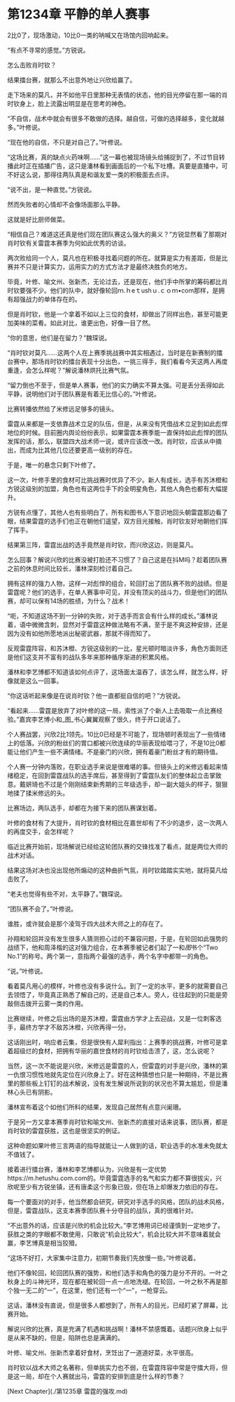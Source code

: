 # 第1234章 平静的单人赛事

2比0了，现场激动，10比0一类的呐喊又在场馆内回响起来。

“有点不寻常的感觉。”方锐说。

怎么击败肖时钦？

结果擂台赛，就那么不出意外地让兴欣给赢了。

走下场来的莫凡，并不如他平日里那种无表情的状态，他的目光停留在那一端的肖时钦身上，脸上流露出明显是在思考的神色。

“不自信，战术中就会有很多不敢做的选择。越自信，可做的选择越多，变化就越多。”叶修说。

“现在他的自信，不只是对自己了。”叶修说。

“这场比赛，真的缺点火药味啊……”这一幕也被现场镜头给捕捉到了，不过节目转播此时正在插播广告，这只是潘林看到画面后的一个私下吐槽。真要是直播中，可不好这么说，那得往两队真是和谐友爱一类的积极面去点评。

“说不出，是一种直觉。”方锐说。

然而失败者的心情却不会像场面那么平静。

这就是好比厨师做菜。

“相信自己？难道这还真是他们现在团队赛这么强大的奥义？”方锐显然看了那期对肖时钦有关雷霆本赛季为何如此优秀的访谈。

两次败给同一个人，莫凡也在积极寻找着问题的所在。就算是实力有差距，但是比赛并不只是计算实力，运用实力的方式方法才是最终决胜负的地方。

毕竟，叶修、喻文州、张新杰，无论过去，还是现在，他们手中所掌的筹码都比肖时钦要强不少。他们的队中，就好像轮回ｍ.ｈeｔushｕ.ｃｏｍ•com那样，是拥有超强战力的单体存在的。

但是肖时钦，他是一个拿着不如以上三位的食材，却做出了同样出色，甚至可能更加美味的菜肴。如此对比，谁更出色，好像一目了然。

“你的意思，他们是在留力？”魏琛说。

“肖时钦对莫凡……这两个人在上赛季挑战赛中其实相遇过，当时是在新赛制的擂台赛中，那场肖时钦的擂台表现十分出色，一挑三得手，我们看看今天这两人再度重逢，会怎么样呢？”解说潘林烘托比赛气氛。

“留力倒也不至于，但是单人赛事，他们的实力确实不算太强。可是丢分丢得如此平静，说明他们对于团队赛是有着无比信心的。”叶修说。

比赛转播依然给了米修远足够多的镜头。

雷霆从来都是一支依靠战术立足的队伍，但是，从来没有凭借战术立足到如此彪悍地位的时候。目前圈内舆论纷纷表示，如果雷霆本赛季能一直保持如此彪悍的团队发挥的话，那么，联盟四大战术师一说，或许应该改一改。肖时钦，应该从中摘出，而成为比其他几位还要更高一级别的存在。

于是，唯一的悬念只剩下叶修了。

这一次，叶修手里的食材可比挑战赛时优异了不少。新人有成长，选手有苏沐橙和方锐这级别的加盟，角色也有这两位手下的全明星角色，其他人角色也都有大幅提升。

方锐有点懂了，其他人也有些明白了，所有和图书人下意识地回头朝雷霆那边看了眼，结果雷霆的选手们也正在朝他们遥望，双方目光接触，肖时钦友好地朝他们挥了挥手。

结果第三阵，雷霆出战的选手竟然是肖时钦，而兴欣这边，则是莫凡。

怎么回事？解说兴欣的比赛没被打脸还不习惯了？自己这是在抖M吗？趁着团队赛之前的休息时间比较长，潘林深刻检讨着自己。

拥有这样的强力人物，这样一对彪悍的组合，轮回打出了团队赛不败的战绩。但是雷霆呢？他们的选手，在单人赛事中可见，并没有顶尖的战斗力，但是他们的团队赛，却可以保有14场的胜绩，为什么？战术！

“呃，不知道这场不到一分钟的失败，对于选手而言会有什么样的成长。”潘林说着，语中微微含刺，显然对于雷霆这种做法略有不满，至于是不爽这种安排，还是因为没有如他所愿地派出秘密武器，那就不得而知了。

反观雷霆阵容，和苏沐橙、方锐这级别的一比，星光顿时暗淡许多，角色方面则还是他们这支并不富有的战队多年来那种循序渐进的积累风格。

潘林和李艺博都不知道该如何点评了，这场面太温吞了，该怎么样，就怎么样，好像就是这么一回事。

“你这话听起来像是在说肖时钦？他一直都挺自信的吧？”方锐说。

“看起来……雷霆是放弃了对叶修的这一局，索性派了个新人上去吸取一点比赛经验。”嘉宾李艺博小和_图_书心翼翼观察了很久，终于开口说话了。

个人赛战罢，兴欣2比1领先。10比0已经是不可能了，现场顿时表现出了一些情绪上的低落。兴欣的粉丝们的胃口都被兴欣连续的华丽表现给喂刁了，不是10比0都能让他们产生一些不满情绪。不是豪门的兴欣，拥有着豪门粉丝才有的期待值。

个人赛一分钟内落败，在职业选手来说是很难堪的事。但镜头上的米修远看起来情绪稳定，在回到雷霆战队的选手席后，甚至得到了雷霆队友们的整体起立击掌致意。戴妍琦也不过是个刚刚结束新秀期的三年级选手，却一副大姐头的样子，狠狠地揉了揉米修远的头。

比赛场边，两队选手，却都在为接下来的团队赛谋划着。

叶修的食材有了大提升，肖时钦的食材相比在嘉世却有了不少的退步，这一次两人的再度交手，会怎样呢？

临近比赛开始前，现场解说已经给这轮团队赛的交锋找准了看点，就是两位大师的战术对话。

结果这场对决也没出现他所煽动的这种曲折气氛，肖时钦踏踏实实地，就将莫凡给击败了。

“老夫也觉得有些不对，太平静了。”魏琛说。

“团队赛不会了。”叶修说。

谁胜，或许就会是那个凌驾于四大战术大师之上的存在了。

孙翔和轮回并没有发生很多人猜测担心过的不兼容问题，于是，在轮回如此强势的战绩下，他和周泽楷的这对强力组合，在本赛季被记者们起了一和*图*书个“Two No.1”的称号。两个第一，意指两个最强的选手，两个名字中都带一的角色。

“说。”叶修说。

看着莫凡用心的模样，叶修也没有多说什么。到了一定的水平，更多的就需要自己去领悟了，毕竟真正熟悉了解自己的，还是自己本人。旁人，往往起到的只能是旁敲侧击拨开云雾一类的作用。

比赛继续，叶修之后出场的是苏沐橙，雷霆由方学才上去迎战，又是一位刺客选手，最终方学才不敌苏沐橙，兴欣再得一分。

这话刚出时，响应者云集，但是很快有人犀利指出：上赛季的挑战赛，叶修可是拿着超级烂的食材，把拥有华丽的嘉世食材的肖时钦给击溃了，这，怎么说呢？

当然，这一次不能说是兴欣，米修远是雷霆的人，但雷霆的对手是兴欣，潘林的第一仇恨习惯性地就先定位在兴欣身上了。好在这种猜想也只是一种期待，不是比赛里的那些板上钉钉的战术解说，没有发生解说所说到的状况也不算太尴尬，但是潘林心头已有阴影。

潘林宣布着这个如他们所料的结果，发现自己居然有点意兴阑珊。

于是另一方又拿本赛季肖时钦和喻文州、张新杰的直接对话来说事，团队赛，都是肖时钦的雷霆获胜，这也是很坚实的例证。

这种命题如果叶修三言两语的指导就能让一人做到的话，职业选手的水准未免就太不值钱了。

接着进行擂台赛，潘林和李艺博都认为，兴欣是有一定优势https://m.hetushu.com.com的。毕竟雷霆选手的名气和实力都不算很拔尖，兴欣呢至少有方锐坐镇，还有唐柔这个形象已毁，但在场上却爆发力依旧的存在。

每一个要面对的对手，他当然都会研究，研究对手选手的风格，团队的战术风格，但是，雷霆战队，这支本赛季团队赛十分夺目的战队，真的很难针对。

“不出意外的话，应该是兴欣的机会比较大。”李艺博用词已经谨慎到一定地步了。获胜之类的字眼都不敢使用，只敢说“机会比较大”，机会比较大并不意味着就会赢，李艺博真是相当狡猾。

“这场不好打，大家集中注意力，初期节奏我们先放慢一些。”叶修说着。

他们不像轮回，轮回团队赛的强势，和他们选手和角色的强力是分不开的。一叶之秋身上的斗神光环，现在都在被轮回一点一点地洗褪。在轮回，一叶之秋不再是那个独一无二的“一”，在这里，他们还有一个“一”，一枪穿云。

这话，潘林没有直说，但是很多人都想到了，所有人的目光，已经盯紧了屏幕，比赛开始。

解说兴欣的比赛，真是充满了机遇和挑战啊！潘林不禁感慨着。话题兴欣身上似乎是从来不缺的，但是，陷阱也总是满满的。

叶修、喻文州、张新杰拿着好食材，烹饪出了一道道好菜，水平很高。

肖时钦以战术大师之名著称，但单挑实力也不弱，在雷霆阵容中常是守擂大将，但是这一局，却在个人赛就出马，雷霆的安排到底是什么样的节奏？



[Next Chapter](./第1235章 雷霆的强攻.md)